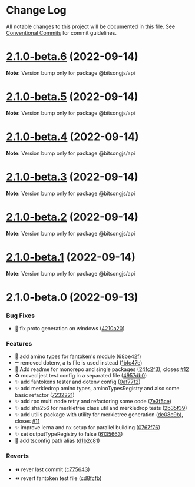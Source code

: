 # Change Log

All notable changes to this project will be documented in this file.
See [Conventional Commits](https://conventionalcommits.org) for commit guidelines.

# [2.1.0-beta.6](https://github.com/bitsongofficial/bitsongjs/compare/@bitsongjs/api@2.1.0-beta.5...@bitsongjs/api@2.1.0-beta.6) (2022-09-14)

**Note:** Version bump only for package @bitsongjs/api





# [2.1.0-beta.5](https://github.com/bitsongofficial/bitsongjs/compare/@bitsongjs/api@2.1.0-beta.4...@bitsongjs/api@2.1.0-beta.5) (2022-09-14)

**Note:** Version bump only for package @bitsongjs/api





# [2.1.0-beta.4](https://github.com/bitsongofficial/bitsongjs/compare/@bitsongjs/api@2.1.0-beta.3...@bitsongjs/api@2.1.0-beta.4) (2022-09-14)

**Note:** Version bump only for package @bitsongjs/api





# [2.1.0-beta.3](https://github.com/bitsongofficial/bitsongjs/compare/@bitsongjs/api@2.1.0-beta.2...@bitsongjs/api@2.1.0-beta.3) (2022-09-14)

**Note:** Version bump only for package @bitsongjs/api





# [2.1.0-beta.2](https://github.com/bitsongofficial/bitsongjs/compare/@bitsongjs/api@2.1.0-beta.1...@bitsongjs/api@2.1.0-beta.2) (2022-09-14)

**Note:** Version bump only for package @bitsongjs/api





# [2.1.0-beta.1](https://github.com/bitsongofficial/bitsongjs/compare/@bitsongjs/api@2.1.0-beta.0...@bitsongjs/api@2.1.0-beta.1) (2022-09-14)

**Note:** Version bump only for package @bitsongjs/api





# 2.1.0-beta.0 (2022-09-13)


### Bug Fixes

* :bug: fix proto generation on windows ([4210a20](https://github.com/bitsongofficial/bitsongjs/commit/4210a2087e9f96e8bf60caa713884b362c8a4f31))


### Features

* :construction: add amino types for fantoken's module ([68be42f](https://github.com/bitsongofficial/bitsongjs/commit/68be42fe88763d870ade3da184ff2a5c22d04c02))
* :heavy_minus_sign: removed dotenv, a ts file is used instead ([1bfc47e](https://github.com/bitsongofficial/bitsongjs/commit/1bfc47e5f083a4918d671420c6ad2c5a25c32ca1))
* :memo: Add readme for monorepo and single packages ([24fc2f3](https://github.com/bitsongofficial/bitsongjs/commit/24fc2f361e85d7b727b55a6e26c76f7b14e70512)), closes [#12](https://github.com/bitsongofficial/bitsongjs/issues/12)
* :recycle: moved jest test config in a separated file ([4957db0](https://github.com/bitsongofficial/bitsongjs/commit/4957db04d5f76e20a8ce342be7e7bdf6ff78e05a))
* :sparkles: add fantokens tester and dotenv config ([0af77f2](https://github.com/bitsongofficial/bitsongjs/commit/0af77f2f15ae592414ceb5e84bf5f06ed1833937))
* :sparkles: add merkledrop amino types, aminoTypesRegistry and also some basic refactor ([7232221](https://github.com/bitsongofficial/bitsongjs/commit/72322213476579c2773b345d335e929dec4b1611))
* :sparkles: add rpc multi node retry and refactoring some code ([7e3f5ce](https://github.com/bitsongofficial/bitsongjs/commit/7e3f5cea87443aa146a64caeaa1531d5f1a8333a))
* :sparkles: add sha256 for merkletree class util and merkledrop tests ([2b35f39](https://github.com/bitsongofficial/bitsongjs/commit/2b35f39ed3efaee25bb26f92106f4534c6fb9fe3))
* :sparkles: add utilis package with utility for merkletree generation ([de08e9b](https://github.com/bitsongofficial/bitsongjs/commit/de08e9be2023249edf9288b6de01871853aee777)), closes [#11](https://github.com/bitsongofficial/bitsongjs/issues/11)
* :sparkles: improve lerna and nx setup for parallel building ([0767f76](https://github.com/bitsongofficial/bitsongjs/commit/0767f767acad32a6a10c54f3c19055a9ae337ac5))
* :sparkles: set outputTypeRegistry to false ([6135663](https://github.com/bitsongofficial/bitsongjs/commit/6135663dd3cc3280bb03b121f968c6481b5ac348))
* :wrench: add tsconfig path alias ([d1b2c81](https://github.com/bitsongofficial/bitsongjs/commit/d1b2c81a07060add3c5c7f0bd933fbe2e9ea2e9d))


### Reverts

* :rewind: rever last commit ([c775643](https://github.com/bitsongofficial/bitsongjs/commit/c77564306a7f8e14d1d6e7135a0d52891b467d0a))
* :rewind: revert fantoken test file ([cd8fcfb](https://github.com/bitsongofficial/bitsongjs/commit/cd8fcfb7313122edf1d3ab50ca3e1d5c762383c5))
